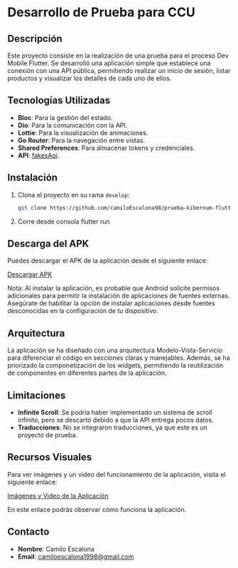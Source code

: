 # Desarrollo de Prueba para CCU

## Descripción
Este proyecto consiste en la realización de una prueba para el proceso Dev Mobile Flutter. Se desarrolló una aplicación simple que establece una conexión con una API pública, permitiendo realizar un inicio de sesión, listar productos y visualizar los detalles de cada uno de ellos.

## Tecnologías Utilizadas
- **Bloc**: Para la gestión del estado.
- **Dio**: Para la comunicación con la API.
- **Lottie**: Para la visualización de animaciones.
- **Go Router**: Para la navegación entre vistas.
- **Shared Preferences**: Para almacenar tokens y credenciales.
- **API**: [fakesApi](https://fakestoreapi.com/docs).



## Instalación
1. Clona el proyecto en su rama `develop`:
   ```bash
   git clone https://github.com/camiloEscalona98/prueba-kibernum-flutter.git

2. Corre desde consola flutter run

## Descarga del APK

Puedes descargar el APK de la aplicación desde el siguiente enlace:

[Descargar APK](https://drive.google.com/file/d/1YMofeqJUw7flFXZJUy5miJlq7FctGGEN/view?usp=sharing)

Nota: Al instalar la aplicación, es probable que Android solicite permisos adicionales para permitir la instalación de aplicaciones de fuentes externas. Asegúrate de habilitar la opción de instalar aplicaciones desde fuentes desconocidas en la configuración de tu dispositivo.

## Arquitectura
La aplicación se ha diseñado con una arquitectura Modelo-Vista-Servicio para diferenciar el código en secciones claras y manejables. Además, se ha priorizado la componetización de los widgets, permitiendo la reutilización de componentes en diferentes partes de la aplicación.

## Limitaciones
- **Infinite Scroll**: Se podría haber implementado un sistema de scroll infinito, pero se descartó debido a que la API entrega pocos datos.
- **Traducciones**: No se integraron traducciones, ya que este es un proyecto de prueba.

## Recursos Visuales

Para ver imágenes y un video del funcionamiento de la aplicación, visita el siguiente enlace:

[Imágenes y Video de la Aplicación](https://drive.google.com/drive/folders/1_sM5rz4L3e0A64v3FUzapEDxm11P7PGH?usp=sharing)

En este enlace podrás observar cómo funciona la aplicación.


## Contacto
- **Nombre**: Camilo Escalona
- **Email**: [camiloescalona1998@gmail.com](mailto:camiloescalona1998@gmail.com)